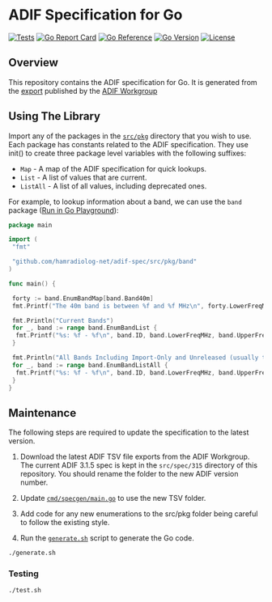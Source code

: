 # ADIF Specification for Go

[![Tests](https://github.com/hamradiolog-net/adif-spec/actions/workflows/test.yml/badge.svg)](https://github.com/hamradiolog-net/adif-spec/actions/workflows/test.yml)
[![Go Report Card](https://goreportcard.com/badge/github.com/hamradiolog-net/adif-spec)](https://goreportcard.com/report/github.com/hamradiolog-net/adif-spec)
[![Go Reference](https://pkg.go.dev/badge/github.com/hamradiolog-net/adif-spec.svg)](https://pkg.go.dev/github.com/hamradiolog-net/adif-spec)
[![Go Version](https://img.shields.io/github/go-mod/go-version/hamradiolog-net/adif-spec)](https://github.com/hamradiolog-net/adif-spec/blob/main/go.mod)
[![License](https://img.shields.io/github/license/hamradiolog-net/adif-spec)](https://github.com/hamradiolog-net/adif-spec/blob/main/LICENSE)

## Overview

This repository contains the ADIF specification for Go.
It is generated from the [export](https://adif.org.uk/315/ADIF_315_resources_2024_11_28.zip) published by the [ADIF Workgroup](https://www.adif.org/)

## Using The Library

Import any of the packages in the [`src/pkg`](src/pkg) directory that you wish to use.
Each package has constants related to the ADIF specification.
They use init() to create three package level variables with the following suffixes:

- `Map` - A map of the ADIF specification for quick lookups.
- `List` - A list of values that are current.
- `ListAll` - A list of all values, including deprecated ones.

For example, to lookup information about a band, we can use the `band` package ([Run in Go Playground](https://go.dev/play/p/HJW91fhyvdJ)):

```go
package main

import (
 "fmt"

 "github.com/hamradiolog-net/adif-spec/src/pkg/band"
)

func main() {

 forty := band.EnumBandMap[band.Band40m]
 fmt.Printf("The 40m band is between %f and %f MHz\n", forty.LowerFreqMHz, forty.UpperFreqMHz)

 fmt.Println("Current Bands")
 for _, band := range band.EnumBandList {
  fmt.Printf("%s: %f - %f\n", band.ID, band.LowerFreqMHz, band.UpperFreqMHz)
 }

 fmt.Println("All Bands Including Import-Only and Unreleased (usually this is the same as EnumBandList)")
 for _, band := range band.EnumBandListAll {
  fmt.Printf("%s: %f - %f\n", band.ID, band.LowerFreqMHz, band.UpperFreqMHz)
 }
}

```

## Maintenance

The following steps are required to update the specification to the latest version.

1. Download the latest ADIF TSV file exports from the ADIF Workgroup.  The current ADIF 3.1.5 spec is kept in the `src/spec/315` directory of this repository. You should rename the folder to the new ADIF version number.

2. Update [`cmd/specgen/main.go`](src/cmd/specgen/main.go) to use the new TSV folder.

3. Add code for any new enumerations to the src/pkg folder being careful to follow the existing style.

4. Run the [`generate.sh`](generate.sh) script to generate the Go code.

```sh
./generate.sh
```

### Testing

```sh
./test.sh
```
